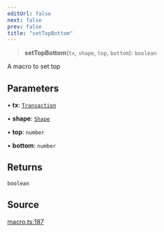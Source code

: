 ```yaml
---
editUrl: false
next: false
prev: false
title: "setTopBottom"
---
```


> **setTopBottom**(`tx`, `shape`, `top`, `bottom`): `boolean`

A macro to set top

## Parameters

• **tx**: [`Transaction`](/api-core/classes/transaction/)

• **shape**: [`Shape`](/api-core/classes/shape/)

• **top**: `number`

• **bottom**: `number`

## Returns

`boolean`

## Source

[macro.ts:187](https://github.com/dgmjs/dgmjs/blob/main/packages/core/src/macro.ts#L187)
